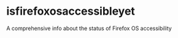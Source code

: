 isfirefoxosaccessibleyet
========================

A comprehensive info about the status of Firefox OS accessibility
